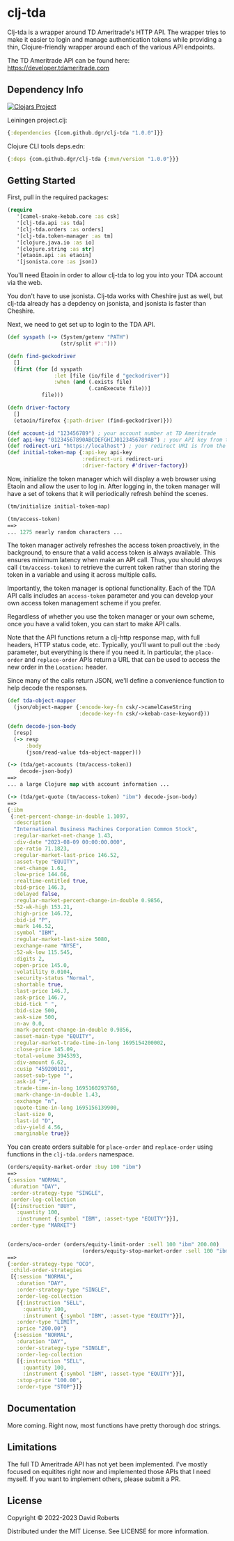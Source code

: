 # clj-tda

Clj-tda is a wrapper around TD Ameritrade's HTTP API. The wrapper
tries to make it easier to login and manage authentication tokens
while providing a thin, Clojure-friendly wrapper around each of the
various API endpoints.

The TD Ameritrade API can be found here: <https://developer.tdameritrade.com>

## Dependency Info

[![Clojars Project](https://img.shields.io/clojars/v/com.github.dgr/clj-tda.svg)](https://clojars.org/com.github.dgr/clj-tda)

Leiningen project.clj:

```clojure
{:dependencies {[com.github.dgr/clj-tda "1.0.0"]}}
```

Clojure CLI tools deps.edn:
```clojure
{:deps {com.github.dgr/clj-tda {:mvn/version "1.0.0"}}}
```

## Getting Started

First, pull in the required packages:

```clojure
(require
   '[camel-snake-kebab.core :as csk]
   '[clj-tda.api :as tda]
   '[clj-tda.orders :as orders]
   '[clj-tda.token-manager :as tm]
   '[clojure.java.io :as io]
   '[clojure.string :as str]
   '[etaoin.api :as etaoin]
   '[jsonista.core :as json])
```

You'll need Etaoin in order to allow clj-tda to log you into your TDA
account via the web.

You don't have to use jsonista. Clj-tda works with Cheshire just as
well, but clj-tda already has a depdency on jsonista, and jsonista is
faster than Cheshire.

Next, we need to get set up to login to the TDA API.

```clojure
(def syspath (-> (System/getenv "PATH")
                 (str/split #":")))

(defn find-geckodriver
  []
  (first (for [d syspath
               :let [file (io/file d "geckodriver")]
               :when (and (.exists file)
                          (.canExecute file))]
           file)))

(defn driver-factory
  []
  (etaoin/firefox {:path-driver (find-geckodriver)}))

(def account-id "123456789") ; your account number at TD Ameritrade
(def api-key "01234567890ABCDEFGHIJ0123456789AB") ; your API key from the TDA API portal
(def redirect-uri "https://localhost") ; your redirect URI is from the TDA API portal
(def initial-token-map {:api-key api-key
                        :redirect-uri redirect-uri
                        :driver-factory #'driver-factory})
```

Now, initialize the token manager which will display a web browser
using Etaoin and allow the user to log in. After logging in, the token
manager will have a set of tokens that it will periodically refresh
behind the scenes.

```clojure
(tm/initialize initial-token-map)

(tm/access-token)
==>
... 1275 nearly random characters ...
```

The token manager actively refreshes the access token proactively, in
the background, to ensure that a valid access token is always
available. This ensures minimum latency when make an API call. Thus,
you should _always_ call `(tm/access-token)` to retrieve the current
token rather than storing the token in a variable and using it across
multiple calls.

Importantly, the token manager is optional functionality. Each of the
TDA API calls includes an `access-token` parameter and you can develop
your own access token management scheme if you prefer.

Regardless of whether you use the token manager or your own scheme,
once you have a valid token, you can start to make API calls.

Note that the API functions return a clj-http response map, with full
headers, HTTP status code, etc. Typically, you'll want to pull out the
`:body` parameter, but everything is there if you need it. In
particular, the `place-order` and `replace-order` APIs return a URL
that can be used to access the new order in the `Location:` header.

Since many of the calls return JSON, we'll define a
convenience function to help decode the responses.

```clojure
(def tda-object-mapper
  (json/object-mapper {:encode-key-fn csk/->camelCaseString
                       :decode-key-fn csk/->kebab-case-keyword}))

(defn decode-json-body
  [resp]
  (-> resp
      :body
      (json/read-value tda-object-mapper)))

(-> (tda/get-accounts (tm/access-token))
    decode-json-body)
==>
... a large Clojure map with account information ...

(-> (tda/get-quote (tm/access-token) "ibm") decode-json-body)
==>
{:ibm
 {:net-percent-change-in-double 1.1097,
  :description
  "International Business Machines Corporation Common Stock",
  :regular-market-net-change 1.43,
  :div-date "2023-08-09 00:00:00.000",
  :pe-ratio 71.1823,
  :regular-market-last-price 146.52,
  :asset-type "EQUITY",
  :net-change 1.61,
  :low-price 144.66,
  :realtime-entitled true,
  :bid-price 146.3,
  :delayed false,
  :regular-market-percent-change-in-double 0.9856,
  :52-wk-high 153.21,
  :high-price 146.72,
  :bid-id "P",
  :mark 146.52,
  :symbol "IBM",
  :regular-market-last-size 5080,
  :exchange-name "NYSE",
  :52-wk-low 115.545,
  :digits 2,
  :open-price 145.0,
  :volatility 0.0104,
  :security-status "Normal",
  :shortable true,
  :last-price 146.7,
  :ask-price 146.7,
  :bid-tick " ",
  :bid-size 500,
  :ask-size 500,
  :n-av 0.0,
  :mark-percent-change-in-double 0.9856,
  :asset-main-type "EQUITY",
  :regular-market-trade-time-in-long 1695154200002,
  :close-price 145.09,
  :total-volume 3945393,
  :div-amount 6.62,
  :cusip "459200101",
  :asset-sub-type "",
  :ask-id "P",
  :trade-time-in-long 1695160293760,
  :mark-change-in-double 1.43,
  :exchange "n",
  :quote-time-in-long 1695156139900,
  :last-size 0,
  :last-id "D",
  :div-yield 4.56,
  :marginable true}}
```

You can create orders suitable for `place-order` and `replace-order` using functions in the `clj-tda.orders` namespace.

```clojure
(orders/equity-market-order :buy 100 "ibm")
==>
{:session "NORMAL",
 :duration "DAY",
 :order-strategy-type "SINGLE",
 :order-leg-collection
 [{:instruction "BUY",
   :quantity 100,
   :instrument {:symbol "IBM", :asset-type "EQUITY"}}],
 :order-type "MARKET"}
 

(orders/oco-order (orders/equity-limit-order :sell 100 "ibm" 200.00)
                        (orders/equity-stop-market-order :sell 100 "ibm" 100.00))
==>
{:order-strategy-type "OCO",
 :child-order-strategies
 [{:session "NORMAL",
   :duration "DAY",
   :order-strategy-type "SINGLE",
   :order-leg-collection
   [{:instruction "SELL",
     :quantity 100,
     :instrument {:symbol "IBM", :asset-type "EQUITY"}}],
   :order-type "LIMIT",
   :price "200.00"}
  {:session "NORMAL",
   :duration "DAY",
   :order-strategy-type "SINGLE",
   :order-leg-collection
   [{:instruction "SELL",
     :quantity 100,
     :instrument {:symbol "IBM", :asset-type "EQUITY"}}],
   :stop-price "100.00",
   :order-type "STOP"}]}
```

## Documentation

More coming. Right now, most functions have pretty thorough doc strings.


## Limitations

The full TD Ameritrade API has not yet been implemented. I've mostly
focused on equitites right now and implemented those APIs that I need
myself. If you want to implement others, please submit a PR.

## License

Copyright © 2022-2023 David Roberts

Distributed under the MIT License. See LICENSE for more information.
